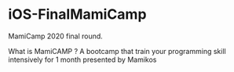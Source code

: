 # iOS-FinalMamiCamp
MamiCamp 2020 final round.

What is MamiCAMP ? A bootcamp that train your programming skill intensively for 1 month presented by Mamikos
